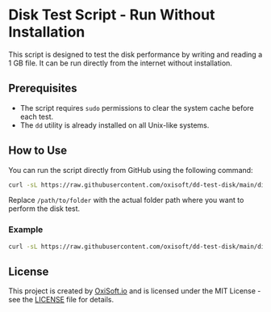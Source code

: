 # Disk Test Script - Run Without Installation

This script is designed to test the disk performance by writing and reading a 1 GB file. It can be run directly from the internet without installation.

## Prerequisites

- The script requires `sudo` permissions to clear the system cache before each test.
- The `dd` utility is already installed on all Unix-like systems.

## How to Use

You can run the script directly from GitHub using the following command:

```sh
curl -sL https://raw.githubusercontent.com/oxisoft/dd-test-disk/main/disk-test.sh | sudo bash -s /path/to/folder
```

Replace `/path/to/folder` with the actual folder path where you want to perform the disk test.

### Example

```sh
curl -sL https://raw.githubusercontent.com/oxisoft/dd-test-disk/main/disk-test.sh | sudo bash -s /tmp/testdisk
```

## License

This project is created by [OxiSoft.io](https://oxisoft.io) and is licensed under the MIT License - see the [LICENSE](LICENSE) file for details.
